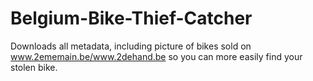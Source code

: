 # Belgium-Bike-Thief-Catcher
Downloads all metadata, including picture of bikes sold on www.2ememain.be/www.2dehand.be so you can more easily find your stolen bike.
